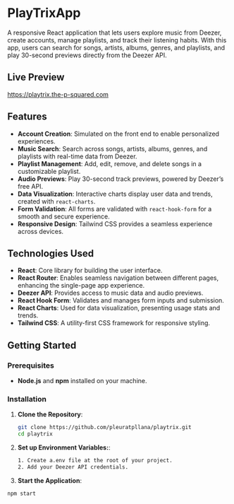 # PlayTrixApp

A responsive React application that lets users explore music from Deezer, create accounts, manage playlists, and track their listening habits. With this app, users can search for songs, artists, albums, genres, and playlists, and play 30-second previews directly from the Deezer API.

## Live Preview

https://playtrix.the-p-squared.com

## Features

- **Account Creation**: Simulated on the front end to enable personalized experiences.
- **Music Search**: Search across songs, artists, albums, genres, and playlists with real-time data from Deezer.
- **Playlist Management**: Add, edit, remove, and delete songs in a customizable playlist.
- **Audio Previews**: Play 30-second track previews, powered by Deezer’s free API.
- **Data Visualization**: Interactive charts display user data and trends, created with `react-charts`.
- **Form Validation**: All forms are validated with `react-hook-form` for a smooth and secure experience.
- **Responsive Design**: Tailwind CSS provides a seamless experience across devices.

## Technologies Used

- **React**: Core library for building the user interface.
- **React Router**: Enables seamless navigation between different pages, enhancing the single-page app experience.
- **Deezer API**: Provides access to music data and audio previews.
- **React Hook Form**: Validates and manages form inputs and submission.
- **React Charts**: Used for data visualization, presenting usage stats and trends.
- **Tailwind CSS**: A utility-first CSS framework for responsive styling.

## Getting Started

### Prerequisites

- **Node.js** and **npm** installed on your machine.

### Installation

1. **Clone the Repository**:
   ```bash
   git clone https://github.com/pleuratpllana/playtrix.git
   cd playtrix
2. **Set up Environment Variables:**:
   ```bash
   1. Create a.env file at the root of your project.
   2. Add your Deezer API credentials.
   
3. **Start the Application**:
 ```bash
npm start

